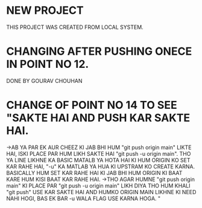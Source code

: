 # NEW PROJECT

THIS PROJECT WAS CREATED FROM LOCAL SYSTEM. 

# CHANGING AFTER PUSHING ONECE IN POINT NO 12.
DONE BY GOURAV CHOUHAN

# CHANGE OF POINT NO 14 TO SEE "SAKTE HAI AND PUSH KAR SAKTE HAI. 
->AB YA PAR EK AUR CHEEZ KI JAB BHI HUM "git push origin main" LIKTE HAI, ISKI PLACE PAR HUM LIKH SAKTE HAI "git push -u origin main". THO YA LINE LIKHNE KA BASIC MATALB YA HOTA HAI KI HUM ORIGIN KO SET KAR RAHE HAI, "-u" KA MATLAB YA HUA KI UPSTRAM KO CREATE KARNA. BASICALLY HUM SET KAR RAHE HAI KI JAB BHI HUM ORIGIN KI BAAT KARE HUM KISI BAAT KAR RAHE HAI. 
->THO AGAR HUMNE "git push origin main" KI PLACE PAR "git push -u origin main" LIKH DIYA THO HUM KHALI "git push" USE KAR SAKTE HAI AND HUMKO ORIGIN MAIN LIKHNE KI NEED NAHI HOGI, BAS EK BAR -u WALA FLAG USE KARNA HOGA.
"